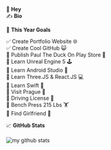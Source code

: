 👋 **Hey**</br>
✍️ **Bio**</br>

🎯 **This Year Goals**</br>

✅ Create Portfolio Website 🌐</br>
✅ Create Cool GitHub 😺</br>
🔲 Publish Paul The Duck On Play Store 🦆</br>
🔲 Learn Unreal Engine 5 🕹️</br>
🔲 Learn Android Studio 📱</br>
🔲 Learn Three.JS & React.JS 💻</br>
🔲 Learn Swift 🍎</br>
🔲 Visit Prague 🏰</br>
🔲 Driving License 🚗</br>
🔲 Bench Press 215 Lbs 🏋</br>
🔲 Find Girlfriend 💖</br>

📈 **GitHub Stats**</br></br>
<img style src="https://github-readme-stats.vercel.app/api?username=marcineqr&show_icons=true&theme=algolia" alt="my github stats" /></div>
